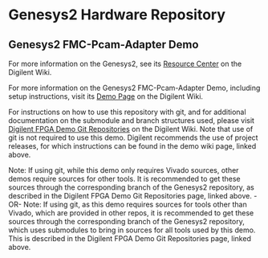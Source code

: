 # Genesys2 Hardware Repository

## Genesys2 FMC-Pcam-Adapter Demo

For more information on the Genesys2, see its [Resource Center](https://reference.digilentinc.com/reference/programmable-logic/genesys-2/start) on the Digilent Wiki.

For more information on the Genesys2 FMC-Pcam-Adapter Demo, including setup instructions, visit its [Demo Page](https://reference.digilentinc.com/reference/programmable-logic/Genesys2/demos/fmc-pcam) on the Digilent Wiki.

For instructions on how to use this repository with git, and for additional documentation on the submodule and branch structures used, please visit [Digilent FPGA Demo Git Repositories](https://reference.digilentinc.com/reference/programmable-logic/documents/git) on the Digilent Wiki. Note that use of git is not required to use this demo. Digilent recommends the use of project releases, for which instructions can be found in the demo wiki page, linked above.

Note: If using git, while this demo only requires Vivado sources, other demos require sources for other tools. It is recommended to get these sources through the corresponding branch of the Genesys2 repository, as described in the Digilent FPGA Demo Git Repositories page, linked above.
-OR-
Note: If using git, as this demo requires sources for tools other than Vivado, which are provided in other repos, it is recommended to get these sources through the corresponding branch of the Genesys2 repository, which uses submodules to bring in sources for all tools used by this demo. This is described in the Digilent FPGA Demo Git Repositories page, linked above.
